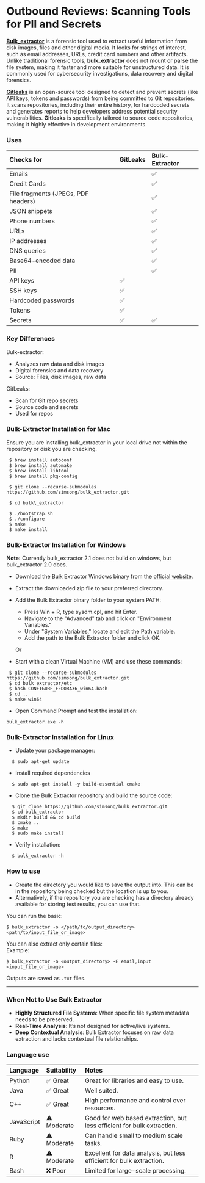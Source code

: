 # **Outbound Reviews: Scanning Tools for PII and Secrets**

**[Bulk_extractor](https://github.com/simsong/bulk_extractor)** is a forensic tool used to extract useful information from disk images, files and other digital media. It looks for strings of interest, such as email addresses, URLs, credit card numbers and other artifacts. Unlike traditional forensic tools, **bulk_extractor** does not mount or parse the file system, making it faster and more suitable for unstructured data. It is commonly used for cybersecurity investigations, data recovery and digital forensics. 

**[Gitleaks](https://github.com/gitleaks/gitleaks)** is an open-source tool designed to detect and prevent secrets (like API keys, tokens and passwords) from being committed to Git repositories. It scans repositories, including their entire history, for hardcoded secrets and generates reports to help developers address potential security vulnerabilities. **Gitleaks** is specifically tailored to source code repositories, making it highly effective in development environments.

### **Uses**

| Checks for | GitLeaks | Bulk-Extractor |
| :---- | :---- | :---- |
| Emails |  | ✅ |
| Credit Cards |  | ✅ |
| File fragments (JPEGs, PDF headers) |  | ✅ |
| JSON snippets |  | ✅ |
| Phone numbers |  | ✅ |
| URLs |  | ✅ |
| IP addresses |  | ✅ |
| DNS queries |  | ✅ |
| Base64-encoded data |  | ✅ |
| PII |  | ✅ |
| API keys | ✅ |  |
| SSH keys | ✅ |  |
| Hardcoded passwords | ✅ |  |
| Tokens | ✅ |  |
| Secrets | ✅ | ✅ |

### **Key Differences**

Bulk-extractor:

* Analyzes raw data and disk images  
* Digital forensics and data recovery  
* Source: Files, disk images, raw data

GitLeaks:

* Scan for Git repo secrets  
* Source code and secrets  
* Used for repos

### **Bulk-Extractor Installation for Mac**

Ensure you are installing bulk\_extractor in your local drive not within the repository or disk you are checking.

```
 $ brew install autoconf  
 $ brew install automake  
 $ brew install libtool 
 $ brew install pkg-config

 $ git clone --recurse-submodules https://github.com/simsong/bulk_extractor.git

 $ cd bulk\_extractor

 $ ./bootstrap.sh  
 $ ./configure 
 $ make 
 $ make install
 ```

### **Bulk-Extractor Installation for Windows**
**Note:** Currently bulk_extractor 2.1 does not build on windows, but bulk\_extractor 2.0 does.

* Download the Bulk Extractor Windows binary from the [official website](https://github.com/simsong/bulk_extractor).  
* Extract the downloaded zip file to your preferred directory.  
* Add the Bulk Extractor binary folder to your system PATH:  
  * Press Win + R, type sysdm.cpl, and hit Enter.  
  * Navigate to the "Advanced" tab and click on "Environment Variables."  
  * Under "System Variables," locate and edit the Path variable.  
  * Add the path to the Bulk Extractor folder and click OK.

   Or

* Start with a clean Virtual Machine (VM) and use these commands:  
```
 $ git clone --recurse-submodules https://github.com/simsong/bulk_extractor.git
 $ cd bulk_extractor/etc
 $ bash CONFIGURE_FEDORA36_win64.bash
 $ cd ..
 $ make win64
 ```

* Open Command Prompt and test the installation:  
```
bulk_extractor.exe -h
```


### **Bulk-Extractor Installation for Linux**

* Update your package manager:
```
  $ sudo apt-get update
```
* Install required dependencies  
```
  $ sudo apt-get install -y build-essential cmake
```

* Clone the Bulk Extractor repository and build the source code:  
```
  $ git clone https://github.com/simsong/bulk_extractor.git
  $ cd bulk_extractor
  $ mkdir build && cd build
  $ cmake ..
  $ make 
  $ sudo make install
```
* Verify installation:
``` 
  $ bulk_extractor -h
```

### **How to use**

* Create the directory you would like to save the output into. This can be in the repository being checked but the location is up to you.  
* Alternatively, if the repository you are checking has a directory already available for storing test results, you can use that.

You can run the basic:   
```
$ bulk_extractor -o </path/to/output_directory> <path/to/input_file_or_image>
```

You can also extract only certain files:  
Example: 
``` 
$ bulk_extractor -o <output_directory> -E email,input <input_file_or_image>
```

Outputs are saved as `.txt` files.

---

### **When Not to Use Bulk Extractor**

* **Highly Structured File Systems**: When specific file system metadata needs to be preserved.  
* **Real-Time Analysis**: It’s not designed for active/live systems.  
* **Deep Contextual Analysis**: Bulk Extractor focuses on raw data extraction and lacks contextual file relationships.

### **Language use**
| Language | Suitability | Notes |
| :------- | :---------- | :---- |
| Python | ✅ Great | Great for libraries and easy to use. |
| Java | ✅ Great | Well suited. |
| C++ | ✅ Great | High performance and control over resources. |
| JavaScript | ⚠️ Moderate | Good for web based extraction, but less efficient for bulk extraction. |
| Ruby | ⚠️ Moderate | Can handle small to medium scale tasks. |
| R | ⚠️ Moderate | Excellent for data analysis, but less efficient for bulk extraction. |
| Bash | ❌ Poor | Limited for large-scale processing. |

